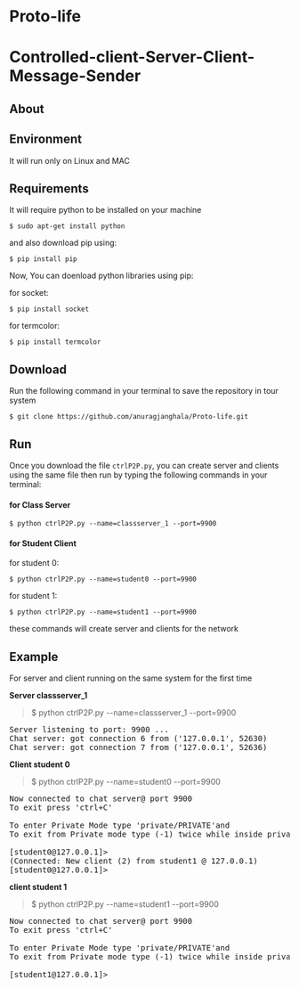 # Proto-life
# Controlled-client-Server-Client-Message-Sender

## About

## Environment
It will run only on Linux and MAC
## Requirements
It will require python to be installed on your machine
```shell
$ sudo apt-get install python
```
and also download pip using:
```shell
$ pip install pip
```
Now, You can doenload python libraries using pip:

for socket:
```shell
$ pip install socket
```

for termcolor:
```shell
$ pip install termcolor
```

## Download
Run the following command in your terminal to save the repository in tour system
```shell
$ git clone https://github.com/anuragjanghala/Proto-life.git
```

## Run
Once you download the file `ctrlP2P.py`, you can create server and clients using the same file 
then run by typing the following commands in your terminal:

#### for Class Server
```shell
$ python ctrlP2P.py --name=classserver_1 --port=9900
```
#### for Student Client
for student 0:
```shell
$ python ctrlP2P.py --name=student0 --port=9900
```
for student 1:
```shell
$ python ctrlP2P.py --name=student1 --port=9900
```
these commands will create server and clients for the network

## Example
For server and client running on the same system for the first time

**Server classserver_1**
> $ python ctrlP2P.py --name=classserver_1 --port=9900
<pre>
Server listening to port: 9900 ...
Chat server: got connection 6 from ('127.0.0.1', 52630)
Chat server: got connection 7 from ('127.0.0.1', 52636)
</pre>

**Client student 0**
> $ python ctrlP2P.py --name=student0 --port=9900
<pre>
Now connected to chat server@ port 9900
To exit press 'ctrl+C'

To enter Private Mode type 'private/PRIVATE'and
To exit from Private mode type (-1) twice while inside private

[student0@127.0.0.1]> 
(Connected: New client (2) from student1 @ 127.0.0.1)
[student0@127.0.0.1]> 
</pre>

**client student 1**
> $ python ctrlP2P.py --name=student1 --port=9900
<pre>
Now connected to chat server@ port 9900
To exit press 'ctrl+C'

To enter Private Mode type 'private/PRIVATE'and
To exit from Private mode type (-1) twice while inside private

[student1@127.0.0.1]> 
</pre>
